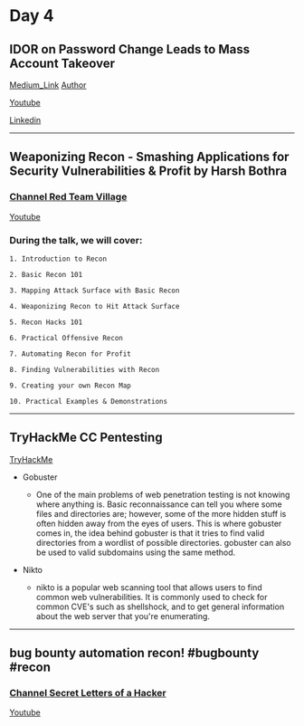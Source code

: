 # Day 4

## IDOR on Password Change Leads to Mass Account Takeover


[Medium_Link](https://naufalardhani.medium.com/weak-password-authentication-lead-to-account-takeover-44464819cebe)
[Author](https://naufalardhani.medium.com/)

[Youtube](https://www.youtube.com/watch?v=jNU10hydtWY&t=2564s)

[Linkedin](https://www.linkedin.com/in/akinfosec/)

---

## Weaponizing Recon - Smashing Applications for Security Vulnerabilities & Profit by Harsh Bothra

### [Channel Red Team Village ](https://www.youtube.com/channel/UC8nq3PX9coMiqgKH6fw-VCQ)

[Youtube](https://www.youtube.com/watch?v=ZnugWiOULmw)

###    During the talk, we will cover:

    1. Introduction to Recon

    2. Basic Recon 101

    3. Mapping Attack Surface with Basic Recon

    4. Weaponizing Recon to Hit Attack Surface

    5. Recon Hacks 101

    6. Practical Offensive Recon

    7. Automating Recon for Profit

    8. Finding Vulnerabilities with Recon

    9. Creating your own Recon Map

    10. Practical Examples & Demonstrations

---

## TryHackMe CC Pentesting

[TryHackMe](https://tryhackme.com/room/ccpentesting)

-   Gobuster

    - One of the main problems of web penetration testing is not knowing where anything is. Basic reconnaissance can tell you where some files and directories are; however, some of the more hidden stuff is often hidden away from the eyes of users. This is where gobuster comes in, the idea behind gobuster is that it tries to find valid directories from a wordlist of possible directories. gobuster can also be used to valid subdomains using the same method.

-   Nikto

    -   nikto is a popular web scanning tool that allows users to find common web vulnerabilities. It is commonly used to check for common CVE's such as shellshock, and to get general information about the web server that you're enumerating.

---


## bug bounty automation recon! #bugbounty #recon

### [Channel Secret Letters of a Hacker ](https://www.youtube.com/channel/UC6ovQdCeSjTZbHM5Y7JAWdA)

[Youtube](https://www.youtube.com/watch?v=I49pp67Ztd0)
